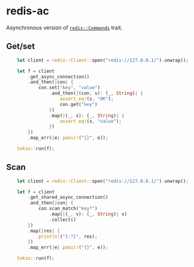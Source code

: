 # redis-ac

Asynchronous version of [`redis::Commands`](https://github.com/mitsuhiko/redis-rs/blob/master/src/commands.rs) trait.

## Get/set

```rust
    let client = redis::Client::open("redis://127.0.0.1/").unwrap();

    let f = client
        .get_async_connection()
        .and_then(|con| {
            con.set("key", "value")
                .and_then(|(con, s): (_, String)| {
                    assert_eq!(s, "OK");
                    con.get("key")
                })
                .map(|(_, s): (_, String)| {
                    assert_eq!(s, "value");
                })
        })
        .map_err(|e| panic!("{}", e));

    tokio::run(f);
```

## Scan

```rust
    let client = redis::Client::open("redis://127.0.0.1/").unwrap();

    let f = client
        .get_shared_async_connection()
        .and_then(|con| {
            con.scan_match("key*")
                .map(|(_, v): (_, String)| v)
                .collect()
        })
        .map(|res| {
            println!("{:?}", res);
        })
        .map_err(|e| panic!("{}", e));

    tokio::run(f);
```
